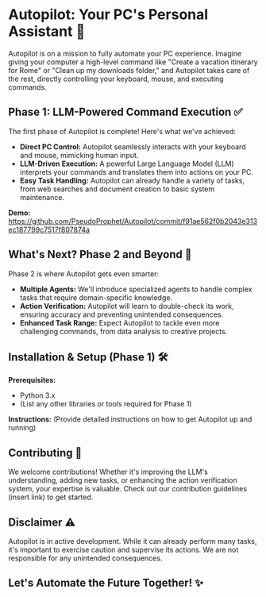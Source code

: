 # Autopilot: Your PC's Personal Assistant 🤖

Autopilot is on a mission to fully automate your PC experience. Imagine giving your computer a high-level command like "Create a vacation itinerary for Rome" or "Clean up my downloads folder," and Autopilot takes care of the rest, directly controlling your keyboard, mouse, and executing commands.



## Phase 1: LLM-Powered Command Execution ✅

The first phase of Autopilot is complete! Here's what we've achieved:

* **Direct PC Control:** Autopilot seamlessly interacts with your keyboard and mouse, mimicking human input.
* **LLM-Driven Execution:** A powerful Large Language Model (LLM) interprets your commands and translates them into actions on your PC.
* **Easy Task Handling:** Autopilot can already handle a variety of tasks, from web searches and document creation to basic system maintenance.

**Demo:** 
https://github.com/PseudoProphet/Autopilot/commit/f91ae562f0b2043e313ec187799c7517f807874a

## What's Next? Phase 2 and Beyond 🚀

Phase 2 is where Autopilot gets even smarter:

* **Multiple Agents:** We'll introduce specialized agents to handle complex tasks that require domain-specific knowledge.
* **Action Verification:**  Autopilot will learn to double-check its work, ensuring accuracy and preventing unintended consequences.
* **Enhanced Task Range:**  Expect Autopilot to tackle even more challenging commands, from data analysis to creative projects.

## Installation & Setup (Phase 1) 🛠️

**Prerequisites:**

* Python 3.x
* (List any other libraries or tools required for Phase 1)

**Instructions:** (Provide detailed instructions on how to get Autopilot up and running)

## Contributing 💪

We welcome contributions! Whether it's improving the LLM's understanding, adding new tasks, or enhancing the action verification system, your expertise is valuable. Check out our contribution guidelines (insert link) to get started.

## Disclaimer ⚠️

Autopilot is in active development. While it can already perform many tasks, it's important to exercise caution and supervise its actions. We are not responsible for any unintended consequences.

## Let's Automate the Future Together! ✨
